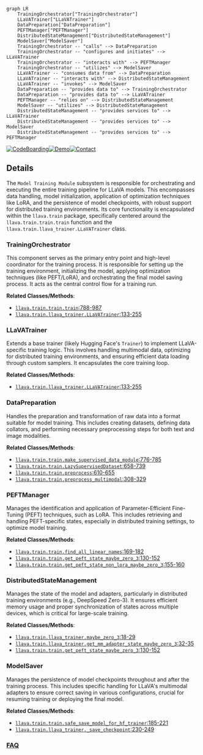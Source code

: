 ```mermaid
graph LR
    TrainingOrchestrator["TrainingOrchestrator"]
    LLaVATrainer["LLaVATrainer"]
    DataPreparation["DataPreparation"]
    PEFTManager["PEFTManager"]
    DistributedStateManagement["DistributedStateManagement"]
    ModelSaver["ModelSaver"]
    TrainingOrchestrator -- "calls" --> DataPreparation
    TrainingOrchestrator -- "configures and initiates" --> LLaVATrainer
    TrainingOrchestrator -- "interacts with" --> PEFTManager
    TrainingOrchestrator -- "utilizes" --> ModelSaver
    LLaVATrainer -- "consumes data from" --> DataPreparation
    LLaVATrainer -- "interacts with" --> DistributedStateManagement
    LLaVATrainer -- "invokes" --> ModelSaver
    DataPreparation -- "provides data to" --> TrainingOrchestrator
    DataPreparation -- "provides data to" --> LLaVATrainer
    PEFTManager -- "relies on" --> DistributedStateManagement
    ModelSaver -- "utilizes" --> DistributedStateManagement
    DistributedStateManagement -- "provides services to" --> LLaVATrainer
    DistributedStateManagement -- "provides services to" --> ModelSaver
    DistributedStateManagement -- "provides services to" --> PEFTManager
```

[![CodeBoarding](https://img.shields.io/badge/Generated%20by-CodeBoarding-9cf?style=flat-square)](https://github.com/CodeBoarding/GeneratedOnBoardings)[![Demo](https://img.shields.io/badge/Try%20our-Demo-blue?style=flat-square)](https://www.codeboarding.org/demo)[![Contact](https://img.shields.io/badge/Contact%20us%20-%20contact@codeboarding.org-lightgrey?style=flat-square)](mailto:contact@codeboarding.org)

## Details

The `Model Training Module` subsystem is responsible for orchestrating and executing the entire training pipeline for LLaVA models. This encompasses data handling, model initialization, application of optimization techniques like LoRA, and the persistence of model checkpoints, with robust support for distributed training environments. Its core functionality is encapsulated within the `llava.train` package, specifically centered around the `llava.train.train.train` function and the `llava.train.llava_trainer.LLaVATrainer` class.

### TrainingOrchestrator
This component serves as the primary entry point and high-level coordinator for the training process. It is responsible for setting up the training environment, initializing the model, applying optimization techniques (like PEFT/LoRA), and orchestrating the final model saving process. It acts as the central control flow for a training run.


**Related Classes/Methods**:

- <a href="https://github.com/haotian-liu/LLaVA/blob/main/llava/train/train.py#L788-L987" target="_blank" rel="noopener noreferrer">`llava.train.train.train`:788-987</a>
- <a href="https://github.com/haotian-liu/LLaVA/blob/main/llava/train/llava_trainer.py#L133-L255" target="_blank" rel="noopener noreferrer">`llava.train.llava_trainer.LLaVATrainer`:133-255</a>


### LLaVATrainer
Extends a base trainer (likely Hugging Face's `Trainer`) to implement LLaVA-specific training logic. This involves handling multimodal data, optimizing for distributed training environments, and ensuring efficient data loading through custom samplers. It encapsulates the core training loop.


**Related Classes/Methods**:

- <a href="https://github.com/haotian-liu/LLaVA/blob/main/llava/train/llava_trainer.py#L133-L255" target="_blank" rel="noopener noreferrer">`llava.train.llava_trainer.LLaVATrainer`:133-255</a>


### DataPreparation
Handles the preparation and transformation of raw data into a format suitable for model training. This includes creating datasets, defining data collators, and performing necessary preprocessing steps for both text and image modalities.


**Related Classes/Methods**:

- <a href="https://github.com/haotian-liu/LLaVA/blob/main/llava/train/train.py#L776-L785" target="_blank" rel="noopener noreferrer">`llava.train.train.make_supervised_data_module`:776-785</a>
- <a href="https://github.com/haotian-liu/LLaVA/blob/main/llava/train/train.py#L658-L739" target="_blank" rel="noopener noreferrer">`llava.train.train.LazySupervisedDataset`:658-739</a>
- <a href="https://github.com/haotian-liu/LLaVA/blob/main/llava/train/train.py#L610-L655" target="_blank" rel="noopener noreferrer">`llava.train.train.preprocess`:610-655</a>
- <a href="https://github.com/haotian-liu/LLaVA/blob/main/llava/train/train.py#L308-L329" target="_blank" rel="noopener noreferrer">`llava.train.train.preprocess_multimodal`:308-329</a>


### PEFTManager
Manages the identification and application of Parameter-Efficient Fine-Tuning (PEFT) techniques, such as LoRA. This includes retrieving and handling PEFT-specific states, especially in distributed training settings, to optimize model training.


**Related Classes/Methods**:

- <a href="https://github.com/haotian-liu/LLaVA/blob/main/llava/train/train.py#L169-L182" target="_blank" rel="noopener noreferrer">`llava.train.train.find_all_linear_names`:169-182</a>
- <a href="https://github.com/haotian-liu/LLaVA/blob/main/llava/train/train.py#L130-L152" target="_blank" rel="noopener noreferrer">`llava.train.train.get_peft_state_maybe_zero_3`:130-152</a>
- <a href="https://github.com/haotian-liu/LLaVA/blob/main/llava/train/train.py#L155-L160" target="_blank" rel="noopener noreferrer">`llava.train.train.get_peft_state_non_lora_maybe_zero_3`:155-160</a>


### DistributedStateManagement
Manages the state of the model and adapters, particularly in distributed training environments (e.g., DeepSpeed Zero-3). It ensures efficient memory usage and proper synchronization of states across multiple devices, which is critical for large-scale training.


**Related Classes/Methods**:

- <a href="https://github.com/haotian-liu/LLaVA/blob/main/llava/train/llava_trainer.py#L18-L29" target="_blank" rel="noopener noreferrer">`llava.train.llava_trainer.maybe_zero_3`:18-29</a>
- <a href="https://github.com/haotian-liu/LLaVA/blob/main/llava/train/llava_trainer.py#L32-L35" target="_blank" rel="noopener noreferrer">`llava.train.llava_trainer.get_mm_adapter_state_maybe_zero_3`:32-35</a>
- <a href="https://github.com/haotian-liu/LLaVA/blob/main/llava/train/train.py#L130-L152" target="_blank" rel="noopener noreferrer">`llava.train.train.get_peft_state_maybe_zero_3`:130-152</a>


### ModelSaver
Manages the persistence of model checkpoints throughout and after the training process. This includes specific handling for LLaVA's multimodal adapters to ensure correct saving in various configurations, crucial for resuming training or deploying the final model.


**Related Classes/Methods**:

- <a href="https://github.com/haotian-liu/LLaVA/blob/main/llava/train/train.py#L185-L221" target="_blank" rel="noopener noreferrer">`llava.train.train.safe_save_model_for_hf_trainer`:185-221</a>
- <a href="https://github.com/haotian-liu/LLaVA/blob/main/llava/train/llava_trainer.py#L230-L249" target="_blank" rel="noopener noreferrer">`llava.train.llava_trainer._save_checkpoint`:230-249</a>




### [FAQ](https://github.com/CodeBoarding/GeneratedOnBoardings/tree/main?tab=readme-ov-file#faq)